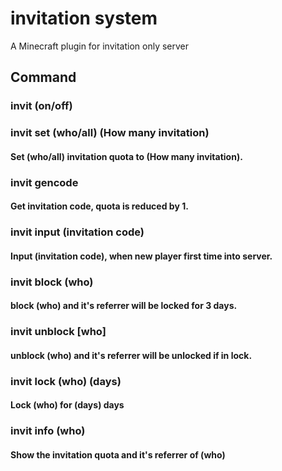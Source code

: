# invitation system
A Minecraft plugin for invitation only server

## Command
### invit (on/off)
### invit set (who/all) (How many invitation)
#### Set (who/all) invitation quota to (How many invitation).
### invit gencode
#### Get invitation code, quota is reduced by 1.
### invit input (invitation code)
#### Input (invitation code), when new player first time into server.
### invit block (who)
#### block (who) and it's referrer will be locked for 3 days.
### invit unblock [who]
#### unblock (who) and it's referrer will be unlocked if in lock.
### invit lock (who) (days)
#### Lock (who) for (days) days
### invit info (who)
#### Show the invitation quota and it's referrer of (who)
